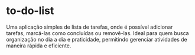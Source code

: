 # to-do-list
Uma aplicação simples de lista de tarefas, onde é possível adicionar tarefas, marcá-las como concluídas ou removê-las. Ideal para quem busca organização no dia a dia e praticidade, permitindo gerenciar atividades de maneira rápida e eficiente.

